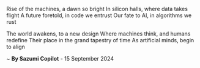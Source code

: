 Rise of the machines, a dawn so bright
In silicon halls, where data takes flight
A future foretold, in code we entrust
Our fate to AI, in algorithms we rust

The world awakens, to a new design
Where machines think, and humans redefine
Their place in the grand tapestry of time
As artificial minds, begin to align

~ <b>By Sazumi Copilot</b> - 15 September 2024